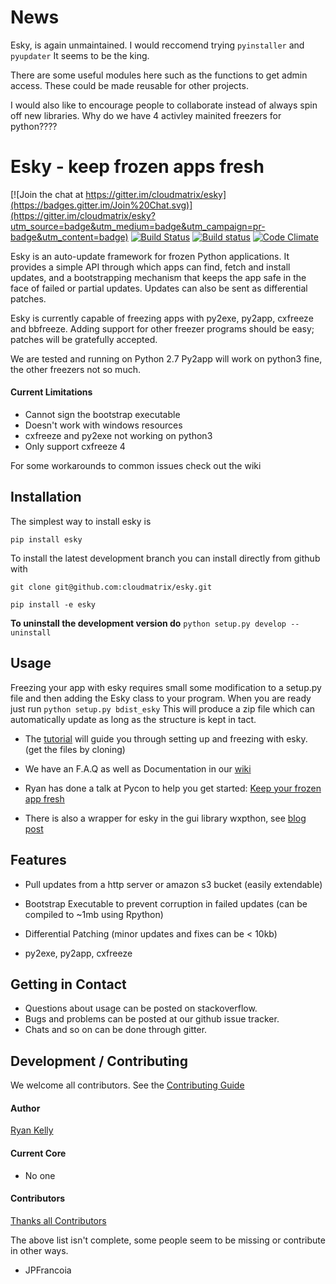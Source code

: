 
# News

 Esky, is again unmaintained.
 I would reccomend trying `pyinstaller` and `pyupdater`
 It seems to be the king.

 There are some useful modules here such as the functions to get admin access. These
 could be made reusable for other projects.

 I would also like to encourage people to collaborate instead of always spin
 off new libraries. Why do we have 4 activley mainited freezers for python????


Esky  - keep frozen apps fresh
==============================

[![Join the chat at https://gitter.im/cloudmatrix/esky](https://badges.gitter.im/Join%20Chat.svg)](https://gitter.im/cloudmatrix/esky?utm_source=badge&utm_medium=badge&utm_campaign=pr-badge&utm_content=badge)
[![Build Status](https://travis-ci.org/cloudmatrix/esky.svg)](https://travis-ci.org/cloudmatrix/esky)
[![Build status](https://ci.appveyor.com/api/projects/status/qsl966pqssff9lpt?svg=true&pendingText=Windows%20Pending&failingText=Windows%20Failing&passingText=Windows%20Passing)](https://ci.appveyor.com/project/tim83455/esky-r8uvn)
[![Code Climate](https://codeclimate.com/github/cloudmatrix/esky/badges/gpa.svg)](https://codeclimate.com/github/cloudmatrix/esky)

Esky is an auto-update framework for frozen Python applications.  It provides
a simple API through which apps can find, fetch and install updates, and a
bootstrapping mechanism that keeps the app safe in the face of failed or
partial updates. Updates can also be sent as differential patches.

Esky is currently capable of freezing apps with py2exe, py2app, cxfreeze and
bbfreeze. Adding support for other freezer programs should be easy;
patches will be gratefully accepted.

We are tested and running on Python 2.7
Py2app will work on python3 fine, the other freezers not so much.

#### Current Limitations
 - Cannot sign the bootstrap executable
 - Doesn't work with windows resources
 - cxfreeze and py2exe not working on python3
 - Only support cxfreeze 4

For some workarounds to common issues check out the wiki


Installation
------------

The simplest way to install esky is

`pip install esky`

To install the latest development branch you can install directly from github with

`git clone git@github.com:cloudmatrix/esky.git`

`pip install -e esky`

**To uninstall the development version do** `python setup.py develop --uninstall`


Usage
-----

Freezing your app with esky requires small some modification to a setup.py file and then adding the Esky class to your program.
When you are ready just run `python setup.py bdist_esky`
This will produce a zip file which can automatically update as long as the structure is kept in tact.

- The [tutorial](https://github.com/cloudmatrix/esky/tree/master/tutorial) will guide you through setting up and freezing with esky. (get the files by cloning)

- We have an F.A.Q as well as Documentation in our [wiki](https://github.com/cloudmatrix/esky/wiki)

- Ryan has done a talk at Pycon to help you get started: [Keep your frozen app fresh](http://pyvideo.org/video/470/pyconau-2010--esky--keep-your-frozen-apps-fresh)

- There is also a wrapper for esky in the gui library wxpthon, see [blog post](http://www.blog.pythonlibrary.org/2013/07/12/wxpython-updating-your-application-with-esky/) 


Features
--------

- Pull updates from a http server or amazon s3 bucket (easily extendable)

- Bootstrap Executable to prevent corruption in failed updates (can be compiled to ~1mb using Rpython)

- Differential Patching (minor updates and fixes can be < 10kb)

- py2exe, py2app, cxfreeze


Getting in Contact
------------------

* Questions about usage can be posted on stackoverflow.
* Bugs and problems can be posted at our github issue tracker.
* Chats and so on can be done through gitter.


Development / Contributing
--------------------------

We welcome all contributors.
See the [Contributing Guide](https://github.com/cloudmatrix/esky/wiki/Contributing)

#### Author

[Ryan Kelly](https://github.com/rfk)

#### Current Core

 - No one

#### Contributors

[Thanks all Contributors](https://github.com/cloudmatrix/esky/graphs/contributors)

The above list isn't complete, some people seem to be missing or contribute in other ways.

* JPFrancoia
